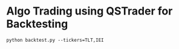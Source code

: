 # Algo Trading using QSTrader for Backtesting

```commandline
python backtest.py --tickers=TLT,IEI
```